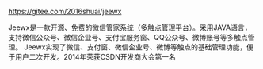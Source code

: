 https://gitee.com/2016shuai/jeewx


Jeewx是一款开源、免费的微信管家系统（多触点管理平台）。采用JAVA语言，支持微信公众号、微信企业号、支付宝服务窗、QQ公众号、微博账号等多触点管理。
Jeewx实现了微信、支付窗、微信企业号、微博等触点的基础管理功能，便于用户二次开发。2014年荣获CSDN开发商大会第一名